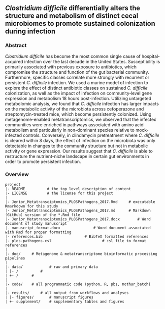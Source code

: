 
## *Clostridium difficile* differentially alters the structure and metabolism of distinct cecal microbiomes to promote sustained colonization during infection

### Abstract

*Clostridium difficile* has become the most common single cause of hospital-acquired infection over the last decade in the United States. Susceptibility is primarily associated with previous exposure to antibiotics, which compromise the structure and function of the gut bacterial community. Furthermore, specific classes correlate more strongly with recurrent or persistent *C. difficile* infection. We used a murine model of infection to explore the effect of distinct antibiotic classes on sustained *C. difficile* colonization, as well as the impact of infection on community-level gene expression and metabolism 18 hours post-infection. Utilizing untargeted metabolomic analysis, we found that *C. difficile* infection has larger impacts on the metabolic activity of the microbiota across cefoperazone and streptomycin-treated mice, which become persistently colonized. Using metagenome-enabled metatranscriptomics, we observed that the infected communities were enriched in pathways associated with amino acid metabolism and particularly in non-dominant species relative to mock-infected controls. Conversely, in clindamycin pretreatment where *C. difficile* is cleared within 8 days, the effect of infection on the microbiota was only detectable in changes to the community structure but not in metabolic activity or gene expression. Our results suggest that *C. difficile* is able to restructure the nutrient-niche landscape in certain gut environments in order to promote persistent infection.


### Overview

	project
	|- README          # the top level description of content
	|- LICENSE         # the license for this project
	|
	|- Jenior_Metatransciptomics_PLOSPathogens_2017.Rmd		# executable Rmarkdown for this study
	|- Jenior_Metatransciptomics_PLOSPathogens_2017.md		# Markdown (GitHub) version of the *.Rmd file
	|- Jenior_Metatransciptomics_PLOSPathogens_2017.docx		# Word document of study manuscript
	|- manuscript_format.docx				# Word document associated with Rmd for proper formatting
	|- references.bib					# BibTeX formatted references
	|- plos-pathogens.csl						# csl file to format references
	|
	|- doc/		# Metagenome & metatranscriptome bioinformatic processing pipelines
	|
	|- data/          	# raw and primary data
	| |- /			# 
	| +- /		# 
	|
	|- code/	# all programmatic code (python, R, pbs, mothur_batch)
	|
	|- results/		# all output from workflows and analyses
	| |- figures/		# manuscript figures
	| +- supplement/	# supplementary tables and figures

